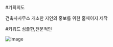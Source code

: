 #기획의도

건축사사무소 개소한 지인의 홍보를 위한 홈페이지 제작

#키워드
심플한,전문적인

![image](https://user-images.githubusercontent.com/108383150/197134564-af3b551a-61b9-430e-99a6-67b15630bb0f.png)

